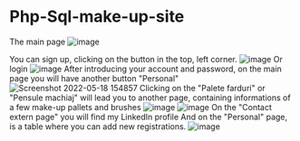 # Php-Sql-make-up-site
The main page
![image](https://user-images.githubusercontent.com/91314839/168610346-435aab30-1399-40e0-8a75-eb0ef66c1739.png)

You can sign up, clicking on the button in the top, left corner.
![image](https://user-images.githubusercontent.com/91314839/169041803-5daf5bd3-72fc-4cee-b713-6a39feabd2f0.png)
Or login
![image](https://user-images.githubusercontent.com/91314839/169042135-01370e55-9be7-4fdd-835d-8996b25f710c.png)
After introducing your account and password, on the main page you will have another button "Personal"
![Screenshot 2022-05-18 154857](https://user-images.githubusercontent.com/91314839/169042365-01676763-4d8a-454c-802f-70efc06ab11d.png)
Clicking on the "Palete farduri" or "Pensule machiaj" will lead you to another page, containing informations of a few make-up pallets and brushes
![image](https://user-images.githubusercontent.com/91314839/169042668-92626236-d15c-4172-aba7-d1080628cac7.png)
![image](https://user-images.githubusercontent.com/91314839/169043144-82d2b195-30ba-482c-b744-398c42821c13.png)
On the "Contact extern page" you will find my LinkedIn profile
And on the "Personal" page, is a table where you can add new registrations.
![image](https://user-images.githubusercontent.com/91314839/169043503-33439e4b-0b61-4363-bc0a-109d2e4c084a.png)
